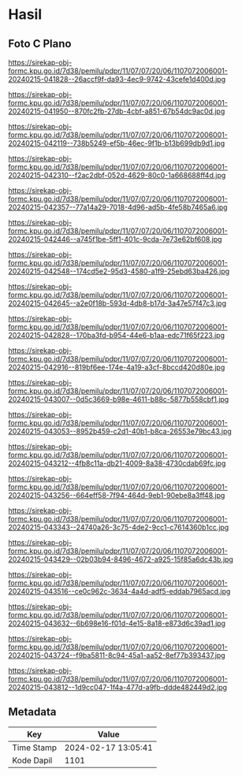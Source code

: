 # Hasil

## Foto C Plano

https://sirekap-obj-formc.kpu.go.id/7d38/pemilu/pdpr/11/07/07/20/06/1107072006001-20240215-041828--26accf9f-da93-4ec9-9742-43cefe1d400d.jpg

https://sirekap-obj-formc.kpu.go.id/7d38/pemilu/pdpr/11/07/07/20/06/1107072006001-20240215-041950--870fc2fb-27db-4cbf-a851-67b54dc9ac0d.jpg

https://sirekap-obj-formc.kpu.go.id/7d38/pemilu/pdpr/11/07/07/20/06/1107072006001-20240215-042119--738b5249-ef5b-46ec-9f1b-b13b699db9d1.jpg

https://sirekap-obj-formc.kpu.go.id/7d38/pemilu/pdpr/11/07/07/20/06/1107072006001-20240215-042310--f2ac2dbf-052d-4629-80c0-1a668688ff4d.jpg

https://sirekap-obj-formc.kpu.go.id/7d38/pemilu/pdpr/11/07/07/20/06/1107072006001-20240215-042357--77a14a29-7018-4d96-ad5b-4fe58b7465a6.jpg

https://sirekap-obj-formc.kpu.go.id/7d38/pemilu/pdpr/11/07/07/20/06/1107072006001-20240215-042446--a745f1be-5ff1-401c-9cda-7e73e62bf608.jpg

https://sirekap-obj-formc.kpu.go.id/7d38/pemilu/pdpr/11/07/07/20/06/1107072006001-20240215-042548--174cd5e2-95d3-4580-a1f9-25ebd63ba426.jpg

https://sirekap-obj-formc.kpu.go.id/7d38/pemilu/pdpr/11/07/07/20/06/1107072006001-20240215-042645--a2e0f18b-593d-4db8-b17d-3a47e57f47c3.jpg

https://sirekap-obj-formc.kpu.go.id/7d38/pemilu/pdpr/11/07/07/20/06/1107072006001-20240215-042828--170ba3fd-b954-44e6-b1aa-edc71f65f223.jpg

https://sirekap-obj-formc.kpu.go.id/7d38/pemilu/pdpr/11/07/07/20/06/1107072006001-20240215-042916--819bf6ee-174e-4a19-a3cf-8bccd420d80e.jpg

https://sirekap-obj-formc.kpu.go.id/7d38/pemilu/pdpr/11/07/07/20/06/1107072006001-20240215-043007--0d5c3669-b98e-4611-b88c-5877b558cbf1.jpg

https://sirekap-obj-formc.kpu.go.id/7d38/pemilu/pdpr/11/07/07/20/06/1107072006001-20240215-043053--8952b459-c2d1-40b1-b8ca-26553e79bc43.jpg

https://sirekap-obj-formc.kpu.go.id/7d38/pemilu/pdpr/11/07/07/20/06/1107072006001-20240215-043212--4fb8c11a-db21-4009-8a38-4730cdab69fc.jpg

https://sirekap-obj-formc.kpu.go.id/7d38/pemilu/pdpr/11/07/07/20/06/1107072006001-20240215-043256--664eff58-7f94-464d-9eb1-90ebe8a3ff48.jpg

https://sirekap-obj-formc.kpu.go.id/7d38/pemilu/pdpr/11/07/07/20/06/1107072006001-20240215-043343--24740a26-3c75-4de2-9cc1-c7614360b1cc.jpg

https://sirekap-obj-formc.kpu.go.id/7d38/pemilu/pdpr/11/07/07/20/06/1107072006001-20240215-043429--02b03b94-8496-4672-a925-15f85a6dc43b.jpg

https://sirekap-obj-formc.kpu.go.id/7d38/pemilu/pdpr/11/07/07/20/06/1107072006001-20240215-043516--ce0c962c-3634-4a4d-adf5-eddab7965acd.jpg

https://sirekap-obj-formc.kpu.go.id/7d38/pemilu/pdpr/11/07/07/20/06/1107072006001-20240215-043632--6b698e16-f01d-4e15-8a18-e873d6c39ad1.jpg

https://sirekap-obj-formc.kpu.go.id/7d38/pemilu/pdpr/11/07/07/20/06/1107072006001-20240215-043724--f9ba5811-8c94-45a1-aa52-8ef77b393437.jpg

https://sirekap-obj-formc.kpu.go.id/7d38/pemilu/pdpr/11/07/07/20/06/1107072006001-20240215-043812--1d9cc047-1f4a-477d-a9fb-ddde482449d2.jpg


## Metadata

| Key        | Value               |
| ---------- | ------------------- |
| Time Stamp | 2024-02-17 13:05:41 |
| Kode Dapil | 1101                |



